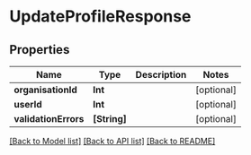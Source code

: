 # UpdateProfileResponse

## Properties
Name | Type | Description | Notes
------------ | ------------- | ------------- | -------------
**organisationId** | **Int** |  | [optional] 
**userId** | **Int** |  | [optional] 
**validationErrors** | **[String]** |  | [optional] 

[[Back to Model list]](../README.md#documentation-for-models) [[Back to API list]](../README.md#documentation-for-api-endpoints) [[Back to README]](../README.md)


